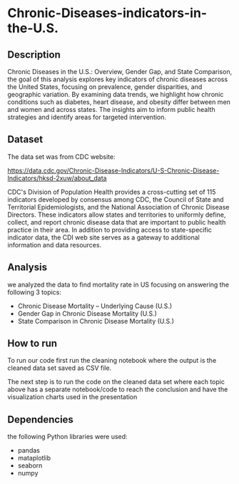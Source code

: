 # Chronic-Diseases-indicators-in-the-U.S.

## Description

Chronic Diseases in the U.S.: Overview, Gender Gap, and State Comparison, the goal of this analysis explores key indicators of chronic diseases across the United States, focusing on prevalence, gender disparities, and geographic variation. By examining data trends, we highlight how chronic conditions such as diabetes, heart disease, and obesity differ between men and women and across states. The insights aim to inform public health strategies and identify areas for targeted intervention.

## Dataset

The data set was from CDC website:

https://data.cdc.gov/Chronic-Disease-Indicators/U-S-Chronic-Disease-Indicators/hksd-2xuw/about_data

CDC's Division of Population Health provides a cross-cutting set of 115 indicators developed by consensus among CDC, the Council of State and Territorial Epidemiologists, and the National Association of Chronic Disease Directors. These indicators allow states and territories to uniformly define, collect, and report chronic disease data that are important to public health practice in their area. In addition to providing access to state-specific indicator data, the CDI web site serves as a gateway to additional information and data resources.

## Analysis

we analyzed the data to find mortality rate in US focusing on answering the following 3 topics:

- Chronic Disease Mortality – Underlying Cause (U.S.)
- Gender Gap in Chronic Disease Mortality (U.S.)
- State Comparison in Chronic Disease Mortality (U.S.)

## How to run

To run our code first run the cleaning notebook where the output is the cleaned data set saved as CSV file.

The next step is to run the code on the cleaned data set where each topic above has a separate notebook/code to reach the conclusion and have the visualization charts used in the presentation

## Dependencies

the following Python libraries were used:

- pandas
- mataplotlib
- seaborn
- numpy

